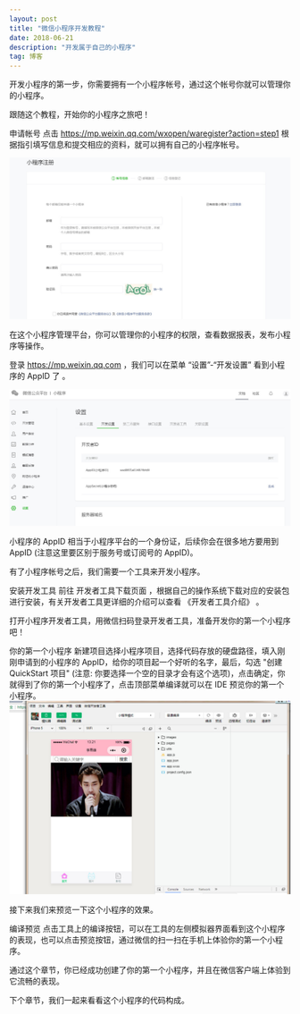 ```yaml
---
layout: post
title: "微信小程序开发教程"
date: 2018-06-21 
description: "开发属于自己的小程序"
tag: 博客 
---  
```




开发小程序的第一步，你需要拥有一个小程序帐号，通过这个帐号你就可以管理你的小程序。

跟随这个教程，开始你的小程序之旅吧！

申请帐号
点击 https://mp.weixin.qq.com/wxopen/waregister?action=step1 根据指引填写信息和提交相应的资料，就可以拥有自己的小程序帐号。

![image](https://github.com/Fanshuping/Fanshuping.github.io/blob/master/images/2018-06-21_131141.jpg?raw=true)

在这个小程序管理平台，你可以管理你的小程序的权限，查看数据报表，发布小程序等操作。

登录 https://mp.weixin.qq.com ，我们可以在菜单 “设置”-“开发设置” 看到小程序的 AppID 了 。

![image](https://github.com/Fanshuping/Fanshuping.github.io/blob/master/images/2.jpg?raw=true)

小程序的 AppID 相当于小程序平台的一个身份证，后续你会在很多地方要用到 AppID (注意这里要区别于服务号或订阅号的 AppID)。

有了小程序帐号之后，我们需要一个工具来开发小程序。

安装开发工具
前往 开发者工具下载页面 ，根据自己的操作系统下载对应的安装包进行安装，有关开发者工具更详细的介绍可以查看 《开发者工具介绍》 。

打开小程序开发者工具，用微信扫码登录开发者工具，准备开发你的第一个小程序吧！

你的第一个小程序
新建项目选择小程序项目，选择代码存放的硬盘路径，填入刚刚申请到的小程序的 AppID，给你的项目起一个好听的名字，最后，勾选 "创建 QuickStart 项目" (注意: 你要选择一个空的目录才会有这个选项)，点击确定，你就得到了你的第一个小程序了，点击顶部菜单编译就可以在 IDE 预览你的第一个小程序。
![image](https://github.com/Fanshuping/Fanshuping.github.io/blob/master/images/3.jpg?raw=true)


接下来我们来预览一下这个小程序的效果。

编译预览
点击工具上的编译按钮，可以在工具的左侧模拟器界面看到这个小程序的表现，也可以点击预览按钮，通过微信的扫一扫在手机上体验你的第一个小程序。



通过这个章节，你已经成功创建了你的第一个小程序，并且在微信客户端上体验到它流畅的表现。

下个章节，我们一起来看看这个小程序的代码构成。
